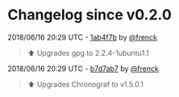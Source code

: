 # Changelog since v0.2.0

2018/06/16 20:29 UTC - [1ab4f7b](https://github.com/hassio-addons/addon-influxdb/commit/1ab4f7b9d3f0332559f5c767b323f3227af6c63e) by [@frenck](https://github.com/frenck)
> :arrow_up: Upgrades gpg to 2.2.4-1ubuntu1.1 

2018/06/16 20:29 UTC - [b7d7ab7](https://github.com/hassio-addons/addon-influxdb/commit/b7d7ab7755e8427a96dbfe0dd0f979cabd1bdbc3) by [@frenck](https://github.com/frenck)
> :arrow_up: Upgrades Chronograf to v1.5.0.1 

